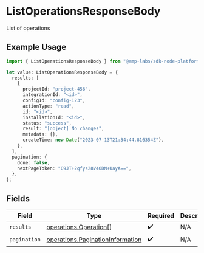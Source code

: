# ListOperationsResponseBody

List of operations

## Example Usage

```typescript
import { ListOperationsResponseBody } from "@amp-labs/sdk-node-platform/models/operations";

let value: ListOperationsResponseBody = {
  results: [
    {
      projectId: "project-456",
      integrationId: "<id>",
      configId: "config-123",
      actionType: "read",
      id: "<id>",
      installationId: "<id>",
      status: "success",
      result: "[object] No changes",
      metadata: {},
      createTime: new Date("2023-07-13T21:34:44.816354Z"),
    },
  ],
  pagination: {
    done: false,
    nextPageToken: "Q9JT+2qfys28V4ODN+UayA==",
  },
};
```

## Fields

| Field                                                                                | Type                                                                                 | Required                                                                             | Description                                                                          |
| ------------------------------------------------------------------------------------ | ------------------------------------------------------------------------------------ | ------------------------------------------------------------------------------------ | ------------------------------------------------------------------------------------ |
| `results`                                                                            | [operations.Operation](../../models/operations/operation.md)[]                       | :heavy_check_mark:                                                                   | N/A                                                                                  |
| `pagination`                                                                         | [operations.PaginationInformation](../../models/operations/paginationinformation.md) | :heavy_check_mark:                                                                   | N/A                                                                                  |